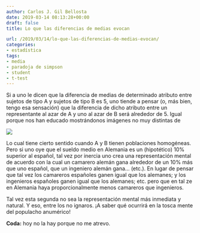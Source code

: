 ```yaml
---
author: Carlos J. Gil Bellosta
date: 2019-03-14 08:13:28+00:00
draft: false
title: Lo que las diferencias de medias evocan

url: /2019/03/14/lo-que-las-diferencias-de-medias-evocan/
categories:
- estadística
tags:
- media
- paradoja de simpson
- student
- t-test
---
```





Si a uno le dicen que la diferencia de medias de determinado atributo entre sujetos de tipo A y sujetos de tipo B es 5, uno tiende a pensar (o, más bien, tengo esa sensación) que la diferencia de dicho atributo entre un representante al azar de A y uno al azar de B será alrededor de 5. Igual porque nos han educado mostrándonos imágenes no muy distintas de







![](/wp-uploads/2019/03/stat_t1.gif)








Lo cual tiene cierto sentido cuando A y B tienen poblaciones homogéneas. Pero si uno oye que el sueldo medio en Alemania es un (hipotético) 10% superior al español, tal vez por inercia uno crea una representación mental de acuerdo con la cual un camarero alemán gana alrededor de un 10% más que uno español, que un ingeniero alemán gana... (etc.). En lugar de pensar que tal vez los camareros españoles ganen igual que los alemanes; y los ingenieros españoles ganen igual que los alemanes; etc. pero que en tal ze en Alemania haya proporcionalmente menos camareros que ingenieros.







Tal vez esta segunda no sea la representación mental más inmediata y natural. Y eso, entre los no ignaros. ¡A saber qué ocurrirá en la tosca mente del populacho anumérico!







**Coda:** hoy no la hay porque no me atrevo.



